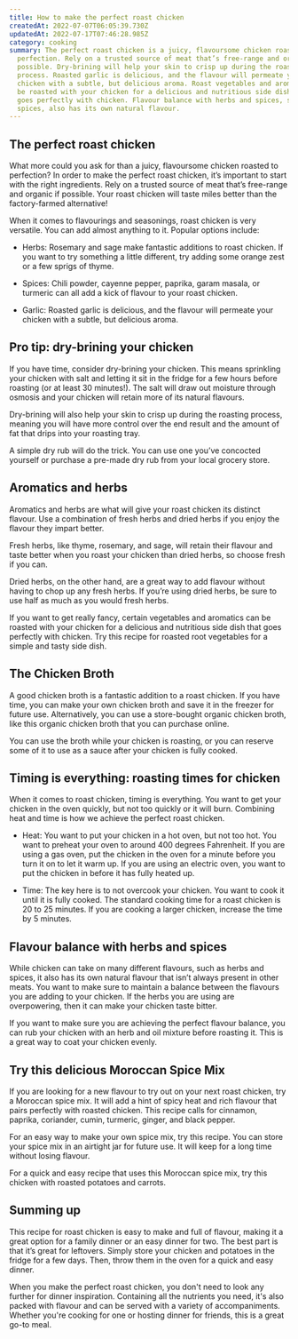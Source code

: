 ```yaml
---
title: How to make the perfect roast chicken
createdAt: 2022-07-07T06:05:39.730Z
updatedAt: 2022-07-17T07:46:28.985Z
category: cooking
summary: The perfect roast chicken is a juicy, flavoursome chicken roasted to
  perfection. Rely on a trusted source of meat that’s free-range and organic if
  possible. Dry-brining will help your skin to crisp up during the roasting
  process. Roasted garlic is delicious, and the flavour will permeate your
  chicken with a subtle, but delicious aroma. Roast vegetables and aromatics can
  be roasted with your chicken for a delicious and nutritious side dish that
  goes perfectly with chicken. Flavour balance with herbs and spices, such as
  spices, also has its own natural flavour.
---
```


## The perfect roast chicken

What more could you ask for than a juicy, flavoursome chicken roasted to perfection?
In order to make the perfect roast chicken, it’s important to start with the right ingredients. Rely on a trusted source of meat that’s free-range and organic if possible. Your roast chicken will taste miles better than the factory-farmed alternative!

When it comes to flavourings and seasonings, roast chicken is very versatile. You can add almost anything to it. Popular options include:

- Herbs: Rosemary and sage make fantastic additions to roast chicken. If you want to try something a little different, try adding some orange zest or a few sprigs of thyme.

- Spices: Chili powder, cayenne pepper, paprika, garam masala, or turmeric can all add a kick of flavour to your roast chicken.

- Garlic: Roasted garlic is delicious, and the flavour will permeate your chicken with a subtle, but delicious aroma.

## Pro tip: dry-brining your chicken

If you have time, consider dry-brining your chicken. This means sprinkling your chicken with salt and letting it sit in the fridge for a few hours before roasting (or at least 30 minutes!). The salt will draw out moisture through osmosis and your chicken will retain more of its natural flavours.

Dry-brining will also help your skin to crisp up during the roasting process, meaning you will have more control over the end result and the amount of fat that drips into your roasting tray.

A simple dry rub will do the trick. You can use one you’ve concocted yourself or purchase a pre-made dry rub from your local grocery store.

## Aromatics and herbs

Aromatics and herbs are what will give your roast chicken its distinct flavour.
Use a combination of fresh herbs and dried herbs if you enjoy the flavour they impart better.

Fresh herbs, like thyme, rosemary, and sage, will retain their flavour and taste better when you roast your chicken than dried herbs, so choose fresh if you can.

Dried herbs, on the other hand, are a great way to add flavour without having to chop up any fresh herbs. If you’re using dried herbs, be sure to use half as much as you would fresh herbs.

If you want to get really fancy, certain vegetables and aromatics can be roasted with your chicken for a delicious and nutritious side dish that goes perfectly with chicken. Try this recipe for roasted root vegetables for a simple and tasty side dish.

## The Chicken Broth

A good chicken broth is a fantastic addition to a roast chicken. If you have time, you can make your own chicken broth and save it in the freezer for future use. Alternatively, you can use a store-bought organic chicken broth, like this organic chicken broth that you can purchase online.

You can use the broth while your chicken is roasting, or you can reserve some of it to use as a sauce after your chicken is fully cooked.

## Timing is everything: roasting times for chicken

When it comes to roast chicken, timing is everything. You want to get your chicken in the oven quickly, but not too quickly or it will burn.
Combining heat and time is how we achieve the perfect roast chicken.

- Heat: You want to put your chicken in a hot oven, but not too hot. You want to preheat your oven to around 400 degrees Fahrenheit. If you are using a gas oven, put the chicken in the oven for a minute before you turn it on to let it warm up. If you are using an electric oven, you want to put the chicken in before it has fully heated up.

- Time: The key here is to not overcook your chicken. You want to cook it until it is fully cooked. The standard cooking time for a roast chicken is 20 to 25 minutes. If you are cooking a larger chicken, increase the time by 5 minutes.

## Flavour balance with herbs and spices

While chicken can take on many different flavours, such as herbs and spices, it also has its own natural flavour that isn’t always present in other meats. You want to make sure to maintain a balance between the flavours you are adding to your chicken. If the herbs you are using are overpowering, then it can make your chicken taste bitter.

If you want to make sure you are achieving the perfect flavour balance, you can rub your chicken with an herb and oil mixture before roasting it. This is a great way to coat your chicken evenly.

## Try this delicious Moroccan Spice Mix

If you are looking for a new flavour to try out on your next roast chicken, try a Moroccan spice mix. It will add a hint of spicy heat and rich flavour that pairs perfectly with roasted chicken. This recipe calls for cinnamon, paprika, coriander, cumin, turmeric, ginger, and black pepper.

For an easy way to make your own spice mix, try this recipe. You can store your spice mix in an airtight jar for future use. It will keep for a long time without losing flavour.

For a quick and easy recipe that uses this Moroccan spice mix, try this chicken with roasted potatoes and carrots.

## Summing up

This recipe for roast chicken is easy to make and full of flavour, making it a great option for a family dinner or an easy dinner for two. The best part is that it’s great for leftovers. Simply store your chicken and potatoes in the fridge for a few days. Then, throw them in the oven for a quick and easy dinner.

When you make the perfect roast chicken, you don't need to look any further for dinner inspiration. Containing all the nutrients you need, it's also packed with flavour and can be served with a variety of accompaniments. Whether you're cooking for one or hosting dinner for friends, this is a great go-to meal.
